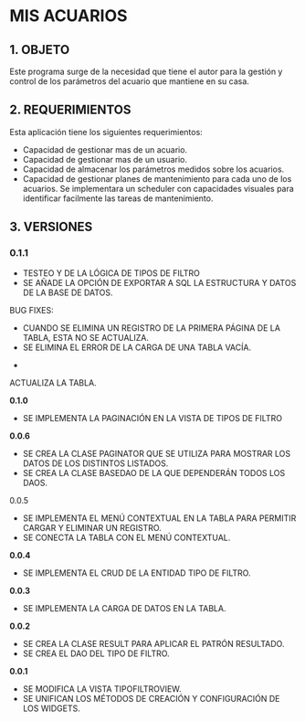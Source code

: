 ﻿# MIS ACUARIOS
## 1. OBJETO
Este programa surge de la necesidad que tiene el autor para la gestión y control de los parámetros del acuario que mantiene en su casa.

## 2. REQUERIMIENTOS
Esta aplicación tiene los siguientes requerimientos:

- Capacidad de gestionar mas de un acuario.
- Capacidad de gestionar mas de un usuario.
- Capacidad de almacenar los parámetros medidos sobre los acuarios.
- Capacidad de gestionar planes de mantenimiento para cada uno de los 
  acuarios. Se implementara un scheduler con capacidades visuales para 
  identificar facilmente las tareas de mantenimiento.

## 3. VERSIONES
### 0.1.1   
- TESTEO Y DE LA LÓGICA DE TIPOS DE FILTRO
- SE AÑADE LA OPCIÓN DE EXPORTAR A SQL LA ESTRUCTURA Y DATOS DE LA BASE DE 
DATOS.

BUG FIXES:
- CUANDO SE ELIMINA UN REGISTRO DE LA PRIMERA PÁGINA DE LA TABLA, ESTA NO SE 
ACTUALIZA.
- SE ELIMINA EL ERROR DE LA CARGA DE UNA TABLA VACÍA.
- ~~~~ERROR: CUANDO SE INSERTA UN REGISTRO ESTANDO EN LA ÚLTIMA PÁGINA, NO SE 
ACTUALIZA LA TABLA.

**0.1.0**   
- SE IMPLEMENTA LA PAGINACIÓN EN LA VISTA DE TIPOS DE FILTRO

**0.0.6**
-   SE CREA LA CLASE PAGINATOR QUE SE UTILIZA PARA MOSTRAR LOS DATOS DE LOS 
DISTINTOS LISTADOS.
-   SE CREA LA CLASE BASEDAO DE LA QUE DEPENDERÁN TODOS LOS DAOS.

0.0.5   
-   SE IMPLEMENTA EL MENÚ CONTEXTUAL EN LA TABLA PARA PERMITIR CARGAR Y ELIMINAR 
UN REGISTRO.
-   SE CONECTA LA TABLA CON EL MENÚ CONTEXTUAL.

**0.0.4**
- SE IMPLEMENTA EL CRUD DE LA ENTIDAD TIPO DE FILTRO.

**0.0.3**
- SE IMPLEMENTA LA CARGA DE DATOS EN LA TABLA.

**0.0.2**
- SE CREA LA CLASE RESULT PARA APLICAR EL PATRÓN RESULTADO.
- SE CREA EL DAO DEL TIPO DE FILTRO.

**0.0.1**
- SE MODIFICA LA VISTA TIPOFILTROVIEW.
- SE UNIFICAN LOS MÉTODOS DE CREACIÓN Y CONFIGURACIÓN DE LOS WIDGETS.
